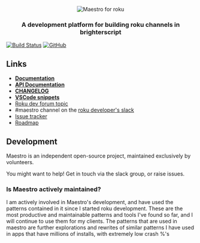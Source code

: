 <p align="center">
  <img src="docs/maestroLogo.png" alt="Maestro for roku" />
</p>
<h3 align="center">
A development platform for building roku channels in brighterscript
</h3>


[![Build Status](https://travis-ci.org/georgejecook/maestro.svg?branch=master)](https://travis-ci.org/georgejecook/maestro)
[![GitHub](https://img.shields.io/github/release/georgejecook/maestro.svg?style=flat-square)](https://github.com/georgejecook/meastro/releases) 

## Links
 - **[Documentation](docs/index.md)**
 - **[API Documentation](https://georgejecook.github.io/maestro)**
 - **[CHANGELOG](CHANGELOG.md)**
 - **[VSCode snippets](docs/vsCodeSnippets.md)**
 - [Roku dev forum topic](https://forums.roku.com/viewforum.php?f=34)
 - \#maestro channel on the [roku developer's slack](https://join.slack.com/t/rokudevelopers/shared_invite/enQtMzgyODg0ODY0NDM5LTc2ZDdhZWI2MDBmYjcwYTk5MmE1MTYwMTA2NGVjZmJiNWM4ZWY2MjY1MDY0MmViNmQ1ZWRmMWUzYTVhNzJiY2M)
 - [Issue tracker](https://github.com/georgejecook/maestro/issues)
 - [Roadmap](ROADMAP.md)

## Development

Maestro is an independent open-source project, maintained exclusively by volunteers.

You might want to help! Get in touch via the slack group, or raise issues.

### Is Maestro actively maintained?

I am actively involved in Maestro's development, and have used the patterns contained in it since I started roku development. These are the most productive and maintainable patterns and tools I've found so far, and I will continue to use them for my clients. The patterns that are used in maestro are further explorations and rewrites of similar patterns I have used in apps that have millions of installs, with extremely low crash %'s
